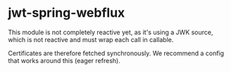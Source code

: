 # jwt-spring-webflux

This module is not completely reactive yet, as it's using a JWK source, which is not reactive and must wrap each call in
callable.

Certificates are therefore fetched synchronously. We recommend a config that works around this (eager refresh).
